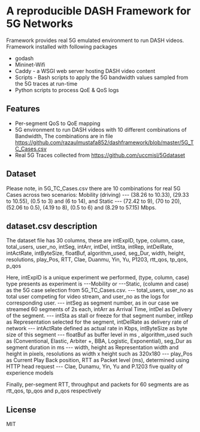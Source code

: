 # A reproducible DASH Framework for 5G Networks


Framework provides real 5G emulated environment to run DASH videos. Framework installed with following packages

  - godash
  - Mininet-Wifi
  - Caddy - a WSGI web server hosting DASH video content
  - Scripts - Bash scripts to apply the 5G bandwidth values sampled from the 5G traces at run-time
  - Python scripts to process QoE & QoS logs

## Features

  - Per-segment QoS to QoE mapping
  - 5G environment to run DASH videos with 10 different combinations of Bandwidth, The combinations are in file https://github.com/razaulmustafa852/dashframework/blob/master/5G_TC_Cases.csv
  - Real 5G Traces collected from https://github.com/uccmisl/5Gdataset

## Dataset
Please note, in 5G_TC_Cases.csv there are 10 combinations for real 5G Cases across two scenarios: Mobility (driving) --- (38.26 to 10.33), (29.33 to 10.55), (0.5 to 3) and (6 to 14), and Static --- (72.42 to 9), (70 to 20), (52.06 to 0.5), (4.19 to 8), (0.5 to 6) and (8.29 to 57.15) Mbps. 

## dataset.csv description
The dataset file has 30 columns, these are 
intExpID,	type,	column,	case,	total_users,	user_no,	intSeg,	intArr,	intDel,	intSta,	intRep,	intDelRate,	intActRate,	intByteSize,	floatBuf,	algorithm_used,	seg_Dur,	width,	height,	resolutions,	play_Pos,	RTT,	Clae,	Duanmu,	Yin,	Yu,	P1203,	rtt_qos,	tp_qos,	p_qos

Here, intExpID is a unique experiment we performed, (type, column, case) type presents as experiment is ---Mobility or ---Static, (column and case) as the 5G case selection from 5G_TC_Cases.csv.
--- total_users, user_no as total user competing for video stream, and user_no as the logs for corresponding user.
--- intSeg as segment number, as in our case we streamed 60 segments of 2s each, intArr as Arrival Time, intDel as Delivery of the segment.
--- intSta as stall or freeze for that segment number, intRep as Representation selected for the segment, intDelRate as delivery rate of network
--- intActRate defined as actual rate in Kbps, intByteSize as byte size of this segment
--- floatBuf as buffer level in ms , algorithm_used such as (Conventional, Elastic, Arbiter +, BBA, Logistic, Exponential), seg_Dur as segment duration in ms
--- width, height as Representation width and height in pixels, resolutions as width x height such as 320x180
--- play_Pos as Current Play Back position, RTT as Packet level (ms), determined using HTTP head request
--- Clae, Dunamu, Yin, Yu and P.1203 five quality of experience models

Finally, per-segment RTT, throughput and packets for 60 segments are as rtt_qos, tp_qos and p_qos respectively




License
----

MIT
